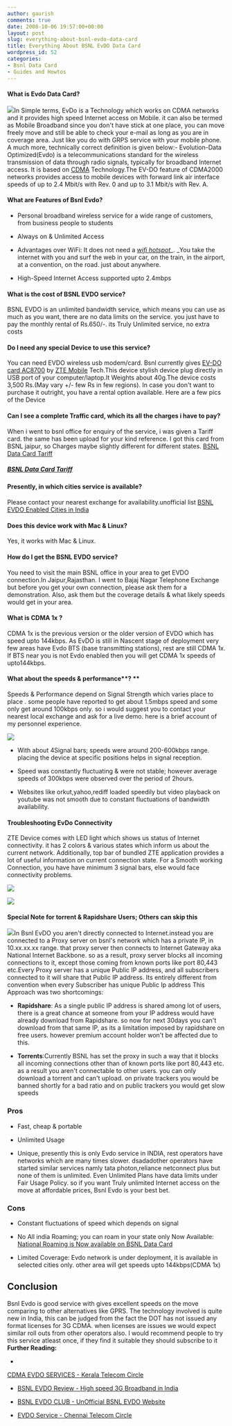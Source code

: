 ```yaml
---
author: gaurish
comments: true
date: 2008-10-06 19:57:00+00:00
layout: post
slug: everything-about-bsnl-evdo-data-card
title: Everything About BSNL EvDO Data Card
wordpress_id: 52
categories:
- Bsnl Data Card
- Guides and Howtos
---
```





#### What is Evdo Data Card?


[![](http://1.bp.blogspot.com/_wMAC6frBFdw/SOppxeWHLCI/AAAAAAAAAXI/ftE2Mnh8Cl8/s320-R/evdo4.jpg)](http://1.bp.blogspot.com/_wMAC6frBFdw/SOppxeWHLCI/AAAAAAAAAXI/4ebrv5BSPbs/s1600-h/evdo4.jpg)In Simple terms, EvDo is a Technology which works on CDMA networks and it provides high speed Internet access on Mobile. it can also be termed as Mobile Broadband since you don't have stick at one place, you can move freely move and still be able to check your e-mail as long as you are in coverage area. Just like you do  with GRPS service with your mobile phone. A much more, technically correct definition is given below:-
Evolution-Data Optimized(Evdo) is a telecommunications standard for the wireless transmission of data through radio signals, typically for broadband Internet access. It is based on [CDMA](http://en.wikipedia.org/wiki/Code_division_multiple_access) Technology.The EV-DO feature of CDMA2000 networks provides access to mobile devices with forward link air interface speeds of up to 2.4 Mbit/s with Rev. 0 and up to 3.1 Mbit/s with Rev. A.


#### **What are Features of Bsnl Evdo?**





	
  * Personal broadband wireless service for a wide range of customers, from business people to students

	
  * Always on & Unlimited Access

	
  * Advantages over WiFi: It does not need a [_wifi hotspot_](http://en.wikipedia.org/wiki/Hotspot_%28Wi-Fi%29)_. _You take the internet with you and surf the web in your car, on the train, in the airport, at a convention, on the road. just about anywhere.

	
  * High-Speed Internet Access supported upto 2.4mbps




#### **What is the cost of BSNL EVDO service?**


BSNL EVDO is an unlimited bandwidth service, which means you can use as much as you want, there are no data limits on the service. you just have to pay the monthly rental of Rs.650/-. its Truly Unlimited service, no extra costs


#### **Do I need any special Device to use this service?**


You can need EVDO wireless usb modem/card. Bsnl currently gives [EV-DO card AC8700](http://www.ztemt.com.cn/ennewzte/product/productLoad.action?model.id=ff808081175ed16c01175f4ad37a0006) by [ZTE Mobile](http://wwwen.zte.com.cn/) Tech.This device stylish device plug directly in USB port of your computer/laptop.It Weights about 40g.The device costs 3,500 Rs.(May vary +/- few Rs in few regions). In case you don't want to purchase it outright, you have a rental option available. Here are a few pics of the Device


#### **Can I see a complete Traffic card, which its all the charges i have to pay?**


When i went to bsnl office for enquiry of the service, i was given a Tariff card. the same has been upload for your kind reference. I got this card from BSNL jaipur, so Charges maybe slightly different for different states.
[BSNL Data Card Tariff](http://www.scribd.com/doc/6415778/BSNL-Data-Card-Tariff)


##### [BSNL Data Card Tariff](http://docs.google.com/Doc?id=ddg89q2c_9ckwbhkhr)




#### Presently, in which cities service is available?


Please contact your nearest exchange for availability.unofficial list [BSNL EVDO Enabled Cities in India](http://bsnlevdoclub.com/bsnl-evdo-coverage/bsnl-evdo-enabled-cities-in-india/)


#### **Does this device work with Mac & Linux?**


Yes, it works with Mac & Linux.


#### **How do I get the BSNL EVDO service?**


You need to visit the main BSNL office in your area to get EVDO connection.In Jaipur,Rajasthan. I went to Bajaj Nagar Telephone Exchange but before you get your own connection, please ask them for a demonstration. Also, ask them but the coverage details & what likely speeds would get in your area.


#### **What is CDMA 1x ?**


CDMA 1x is the previous version or the older version of EVDO which has speed upto 144kbps. As EvDO is still in Nascent stage of deployment very few areas have Evdo BTS (base transmitting stations), rest are still CDMA 1x. If BTS near you is not Evdo enabled then you will get CDMA 1x speeds of upto144kbps.


#### What about the speeds & performance**? **


Speeds & Performance depend on Signal Strength which varies  place to place . some people have reported to get about 1.5mbps speed and some only get around 100kbps only. so i would suggest you to contact your nearest local exchange and ask for a live demo.   here is a brief account of my personnel experience.


[![](http://4.bp.blogspot.com/_wMAC6frBFdw/SOppuBfz2KI/AAAAAAAAAW4/dz5fxbzHt9E/s320-R/EVDO.JPG)](http://4.bp.blogspot.com/_wMAC6frBFdw/SOppuBfz2KI/AAAAAAAAAW4/gduVyX9GXMQ/s1600-h/EVDO.JPG)
	
  * With about 4Signal bars; speeds were around 200-600kbps range. placing the device at specific positions helps in signal reception.

	
  * Speed was constantly fluctuating & were not stable; however average speeds of 300kbps were observed over the period of 2hours.

	
  * Websites like orkut,yahoo,rediff loaded speedily but video playback on youtube was not smooth due to constant fluctuations of bandwidth availability.




#### Troubleshooting EvDo Connectivity


ZTE Device comes with LED light which shows us status of Internet connectivity. it has 2 colors & various states which inform us about the current network. Additionally, top bar of bundled ZTE application provides a lot of useful information on current connection state. For a Smooth working Connection, you have have minimum 3 signal bars, else would face connectivity problems.


[![](http://3.bp.blogspot.com/_wMAC6frBFdw/SOppvxtTa8I/AAAAAAAAAXA/fJU9gFdptZI/s320-R/evdo2.jpg)](http://3.bp.blogspot.com/_wMAC6frBFdw/SOppvxtTa8I/AAAAAAAAAXA/xWUOAssALS8/s1600-h/evdo2.jpg)




[![](http://3.bp.blogspot.com/_wMAC6frBFdw/SOpqpkvkIpI/AAAAAAAAAXg/AG68hrzGSfI/s400-R/evdo3.png)](http://3.bp.blogspot.com/_wMAC6frBFdw/SOpqpkvkIpI/AAAAAAAAAXg/63pl1glCYk4/s1600-h/evdo3.png)




#### Special Note for torrent & Rapidshare Users; Others can skip this


[![](http://1.bp.blogspot.com/_wMAC6frBFdw/SOpqVSnL5JI/AAAAAAAAAXY/woXy5fr0QFA/s320-R/evdo5.png)](http://1.bp.blogspot.com/_wMAC6frBFdw/SOpqVSnL5JI/AAAAAAAAAXY/WUqx1Ooeba0/s1600-h/evdo5.png)In Bsnl EvDO you aren't directly connected to Internet.instead you are connected to a Proxy server on bsnl's network which has a private IP, in 10.xx.xx.xx range. that proxy server then connects to Internet Gateway aka National Internet Backbone. so as a result, proxy server blocks all incoming connections to it, except those coming from known ports like port 80,443 etc.Every Proxy server has a unique Public IP address, and all subscribers connected to it will share that Public IP address. Its entirely different from convention when every Subscriber has unique Public Ip address
This Approach was two shortcomings:



	
  * **Rapidshare**: As a single public IP address is shared among lot of users, there is a great chance at someone from your IP address would have already download from Rapidshare. so now for next 30days you can't download from that same IP, as its a limitation imposed by rapidshare on free users. however premium account holder
won't be affected due to this.

	
  * **Torrents**:Currently BSNL has set the proxy in such a way that it blocks all incoming connections other than of known ports like port 80,443 etc. as a result you aren't connectable to other users. you can only download a torrent and can't upload. on private trackers you would be banned shortly for a bad ratio and on public trackers you would get slow speeds




### Pros





	
  * Fast, cheap & portable

	
  * Unlimited Usage

	
  * Unique, presently this is only Evdo service in INDIA, rest operators have networks which are many times slower. dsadadother operators have started similar services namly tata photon,reliance netconnect plus but none of them is unlimited. Even Unlimited Plans have data limits under Fair Usage Policy. so if you want Truly unlimited Internet access on the move at affordable prices, Bsnl Evdo is your best bet.




### Cons





	
  * Constant fluctuations of speed which depends on signal

	
  * No All india Roaming; you can roam in your state only Now Available: [National Roaming is Now available on BSNL Data Card](../2009/07/national-roaming-bsnl-evdo-data-card.html)

	
  * Limited Coverage: Evdo network is under deployment, it is available in selected cities only. other area will get speeds upto 144kbps(CDMA 1x)




## Conclusion


Bsnl Evdo is good service with gives excellent speeds on the move comparing to other alternatives like GPRS. The technology involved is quite new in India, this can be judged from the fact the DOT has not issued any format licenses for 3G CDMA. when licenses are issues we would expect similar roll outs from other operators also.
I would recommend people to try this service atleast once, if they find it suitable they should subscribe to it
**Further Reading:**



	
  * [ ](http://www.bsnl.co.in/newsdetailed.php?news_id=370)


[CDMA EVDO SERVICES - Kerala Telecom Circle](http://www.kerala.bsnl.co.in/broadband/evdo.asp)


	
  * [BSNL EVDO Review - High speed 3G Broadband in India](http://www.jayson.in/technology-tips/bsnl-evdo-review-high-speed-3g-broadband-in-india.html)

	
  * [BSNL EVDO CLUB - UnOfficial BSNL EVDO Website](http://bsnlevdoclub.com/)

	
  * [EVDO Service - Chennai Telecom Circle ](http://www.chennai.bsnl.co.in/News/EVDO.htm)


